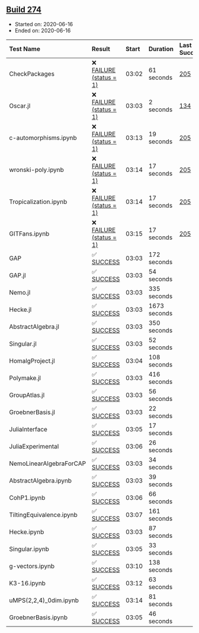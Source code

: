 ## [Build 274](https://oscarci.mathematik.uni-kl.de/job/oscar-stable/274/)

* Started on: 2020-06-16
* Ended on: 2020-06-16

| Test Name    | Result | Start | Duration | Last Success | First Failure |
|:-------------|:-------|:------|:---------|:-------------|:--------------|
| CheckPackages | ❌ [FAILURE (status = 1)](https://oscarci.mathematik.uni-kl.de/job/oscar-stable/274/artifact/logs/build-274/CheckPackages.log) | 03:02 | 61 seconds | [205](https://oscarci.mathematik.uni-kl.de/job/oscar-stable/205/) | [206](https://oscarci.mathematik.uni-kl.de/job/oscar-stable/206/) |
| Oscar.jl | ❌ [FAILURE (status = 1)](https://oscarci.mathematik.uni-kl.de/job/oscar-stable/274/artifact/logs/build-274/Oscar.jl.log) | 03:03 | 2 seconds | [134](https://oscarci.mathematik.uni-kl.de/job/oscar-stable/134/) | [177](https://oscarci.mathematik.uni-kl.de/job/oscar-stable/177/) |
| c-automorphisms.ipynb | ❌ [FAILURE (status = 1)](https://oscarci.mathematik.uni-kl.de/job/oscar-stable/274/artifact/logs/build-274/c-automorphisms.ipynb.log) | 03:13 | 19 seconds | [205](https://oscarci.mathematik.uni-kl.de/job/oscar-stable/205/) | [206](https://oscarci.mathematik.uni-kl.de/job/oscar-stable/206/) |
| wronski-poly.ipynb | ❌ [FAILURE (status = 1)](https://oscarci.mathematik.uni-kl.de/job/oscar-stable/274/artifact/logs/build-274/wronski-poly.ipynb.log) | 03:14 | 17 seconds | [205](https://oscarci.mathematik.uni-kl.de/job/oscar-stable/205/) | [206](https://oscarci.mathematik.uni-kl.de/job/oscar-stable/206/) |
| Tropicalization.ipynb | ❌ [FAILURE (status = 1)](https://oscarci.mathematik.uni-kl.de/job/oscar-stable/274/artifact/logs/build-274/Tropicalization.ipynb.log) | 03:14 | 17 seconds | [205](https://oscarci.mathematik.uni-kl.de/job/oscar-stable/205/) | [206](https://oscarci.mathematik.uni-kl.de/job/oscar-stable/206/) |
| GITFans.ipynb | ❌ [FAILURE (status = 1)](https://oscarci.mathematik.uni-kl.de/job/oscar-stable/274/artifact/logs/build-274/GITFans.ipynb.log) | 03:15 | 17 seconds | [205](https://oscarci.mathematik.uni-kl.de/job/oscar-stable/205/) | [206](https://oscarci.mathematik.uni-kl.de/job/oscar-stable/206/) |
| GAP | ✅ [SUCCESS](https://oscarci.mathematik.uni-kl.de/job/oscar-stable/274/artifact/logs/build-274/GAP.log) | 03:03 | 172 seconds |  |  |
| GAP.jl | ✅ [SUCCESS](https://oscarci.mathematik.uni-kl.de/job/oscar-stable/274/artifact/logs/build-274/GAP.jl.log) | 03:03 | 54 seconds |  |  |
| Nemo.jl | ✅ [SUCCESS](https://oscarci.mathematik.uni-kl.de/job/oscar-stable/274/artifact/logs/build-274/Nemo.jl.log) | 03:03 | 335 seconds |  |  |
| Hecke.jl | ✅ [SUCCESS](https://oscarci.mathematik.uni-kl.de/job/oscar-stable/274/artifact/logs/build-274/Hecke.jl.log) | 03:03 | 1673 seconds |  |  |
| AbstractAlgebra.jl | ✅ [SUCCESS](https://oscarci.mathematik.uni-kl.de/job/oscar-stable/274/artifact/logs/build-274/AbstractAlgebra.jl.log) | 03:03 | 350 seconds |  |  |
| Singular.jl | ✅ [SUCCESS](https://oscarci.mathematik.uni-kl.de/job/oscar-stable/274/artifact/logs/build-274/Singular.jl.log) | 03:03 | 52 seconds |  |  |
| HomalgProject.jl | ✅ [SUCCESS](https://oscarci.mathematik.uni-kl.de/job/oscar-stable/274/artifact/logs/build-274/HomalgProject.jl.log) | 03:04 | 108 seconds |  |  |
| Polymake.jl | ✅ [SUCCESS](https://oscarci.mathematik.uni-kl.de/job/oscar-stable/274/artifact/logs/build-274/Polymake.jl.log) | 03:03 | 416 seconds |  |  |
| GroupAtlas.jl | ✅ [SUCCESS](https://oscarci.mathematik.uni-kl.de/job/oscar-stable/274/artifact/logs/build-274/GroupAtlas.jl.log) | 03:03 | 56 seconds |  |  |
| GroebnerBasis.jl | ✅ [SUCCESS](https://oscarci.mathematik.uni-kl.de/job/oscar-stable/274/artifact/logs/build-274/GroebnerBasis.jl.log) | 03:03 | 22 seconds |  |  |
| JuliaInterface | ✅ [SUCCESS](https://oscarci.mathematik.uni-kl.de/job/oscar-stable/274/artifact/logs/build-274/JuliaInterface.log) | 03:05 | 17 seconds |  |  |
| JuliaExperimental | ✅ [SUCCESS](https://oscarci.mathematik.uni-kl.de/job/oscar-stable/274/artifact/logs/build-274/JuliaExperimental.log) | 03:06 | 26 seconds |  |  |
| NemoLinearAlgebraForCAP | ✅ [SUCCESS](https://oscarci.mathematik.uni-kl.de/job/oscar-stable/274/artifact/logs/build-274/NemoLinearAlgebraForCAP.log) | 03:03 | 34 seconds |  |  |
| AbstractAlgebra.ipynb | ✅ [SUCCESS](https://oscarci.mathematik.uni-kl.de/job/oscar-stable/274/artifact/logs/build-274/AbstractAlgebra.ipynb.log) | 03:03 | 39 seconds |  |  |
| CohP1.ipynb | ✅ [SUCCESS](https://oscarci.mathematik.uni-kl.de/job/oscar-stable/274/artifact/logs/build-274/CohP1.ipynb.log) | 03:06 | 66 seconds |  |  |
| TiltingEquivalence.ipynb | ✅ [SUCCESS](https://oscarci.mathematik.uni-kl.de/job/oscar-stable/274/artifact/logs/build-274/TiltingEquivalence.ipynb.log) | 03:07 | 161 seconds |  |  |
| Hecke.ipynb | ✅ [SUCCESS](https://oscarci.mathematik.uni-kl.de/job/oscar-stable/274/artifact/logs/build-274/Hecke.ipynb.log) | 03:03 | 87 seconds |  |  |
| Singular.ipynb | ✅ [SUCCESS](https://oscarci.mathematik.uni-kl.de/job/oscar-stable/274/artifact/logs/build-274/Singular.ipynb.log) | 03:05 | 33 seconds |  |  |
| g-vectors.ipynb | ✅ [SUCCESS](https://oscarci.mathematik.uni-kl.de/job/oscar-stable/274/artifact/logs/build-274/g-vectors.ipynb.log) | 03:10 | 138 seconds |  |  |
| K3-16.ipynb | ✅ [SUCCESS](https://oscarci.mathematik.uni-kl.de/job/oscar-stable/274/artifact/logs/build-274/K3-16.ipynb.log) | 03:12 | 63 seconds |  |  |
| uMPS(2,2,4)_0dim.ipynb | ✅ [SUCCESS](https://oscarci.mathematik.uni-kl.de/job/oscar-stable/274/artifact/logs/build-274/uMPS-2-2-4-_0dim.ipynb.log) | 03:14 | 81 seconds |  |  |
| GroebnerBasis.ipynb | ✅ [SUCCESS](https://oscarci.mathematik.uni-kl.de/job/oscar-stable/274/artifact/logs/build-274/GroebnerBasis.ipynb.log) | 03:05 | 46 seconds |  |  |
